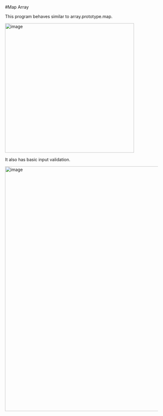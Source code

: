 #Map Array

This program behaves similar to array.prototype.map.

<img width="425" alt="image" src="https://github.com/suhas-sunder/map-array/assets/77464593/511938b2-fff4-4750-9b87-673fb5814698">

It also has basic input validation.

<img width="804" alt="image" src="https://github.com/suhas-sunder/map-array/assets/77464593/ca9608b0-8362-4fbe-999e-c5abdd80e0f1">

